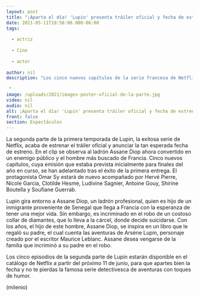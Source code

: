 ```yaml
---
layout: post
title: "¡Aparta el día! 'Lupin' presenta tráiler oficial y fecha de estreno de la segunda parte"
date: 2021-05-11T19:58:00.000-06:00
tags:
  
  - actriz
  
  - Cine
  
  - actor
  
author: nil
description: "Los cinco nuevos capítulos de la serie francesa de Netflix se han adelantado tras el éxito de la primera entrega.   "
image: /uploads/2021/images-poster-oficial-de-la-parte.jpg
video: nil
audio: nil
alt: ¡Aparta el día! 'Lupin' presenta tráiler oficial y fecha de estreno de la segunda parte
front: false
section: Espectáculos
---
```


La segunda parte de la primera temporada de Lupin, la exitosa serie de Netflix, acaba de estrenar el tráiler oficial y anunciar la tan esperada fecha de estreno. En el clip se observa al ladrón Assane Diop ahora convertido en un enemigo público y el hombre más buscado de Francia. Cinco nuevos capítulos, cuya emisión que estaba prevista inicialmente para finales del año en curso, se han adelantado tras el éxito de la primera entrega. El protagonista Omar Sy estará de nuevo acompañado por Hervé Pierre, Nicole Garcia, Clotilde Hesme, Ludivine Sagnier, Antoine Gouy, Shirine Boutella y Soufiane Guerrab. 

Lupin gira entorno a Assane Diop, un ladrón profesional, quien es hijo de un inmigrante proveniente de Senegal que llega a Francia con la esperanza de tener una mejor vida. Sin embargo, es incriminado en el robo de un costoso collar de diamantes, que lo lleva a la cárcel, donde decide suicidarse. Con los años, el hijo de este hombre, Assane Diop, se inspira en un libro que le regaló su padre, el cual cuenta las aventuras de Arsène Lupin, personaje creado por el escritor Maurice Leblanc. Assane desea vengarse de la familia que incriminó a su padre en el robo. 

Los cinco episodios de la segunda parte de Lupin estarán disponible en el catálogo de Netflix a partir del próximo 11 de junio, para que apartes bien la fecha y no te pierdas la famosa serie detectivesca de aventuras con toques de humor. 

(milenio)